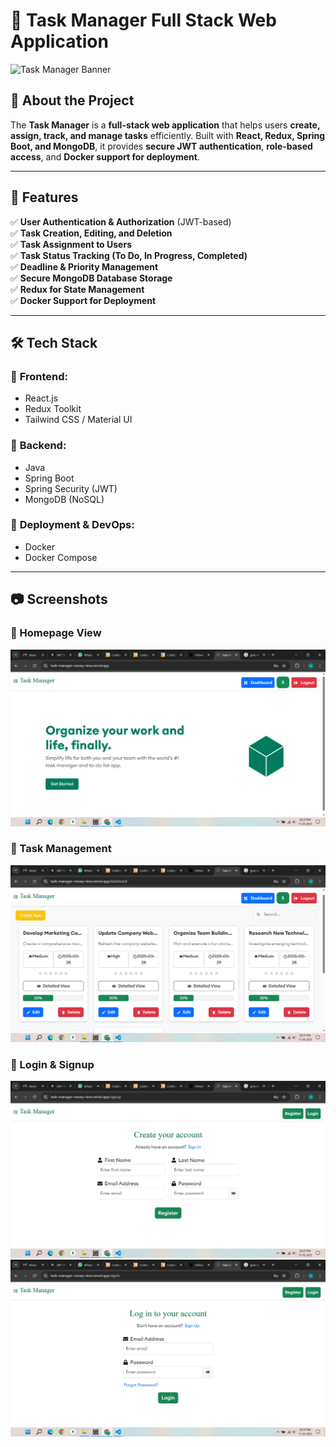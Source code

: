 # 📝 Task Manager Full Stack Web Application  

![Task Manager Banner](screenshots/banner.png)  

## 📌 About the Project  
The **Task Manager** is a **full-stack web application** that helps users **create, assign, track, and manage tasks** efficiently. Built with **React, Redux, Spring Boot, and MongoDB**, it provides **secure JWT authentication**, **role-based access**, and **Docker support for deployment**.  

---

## 🚀 Features  
✅ **User Authentication & Authorization** (JWT-based)  
✅ **Task Creation, Editing, and Deletion**  
✅ **Task Assignment to Users**  
✅ **Task Status Tracking (To Do, In Progress, Completed)**  
✅ **Deadline & Priority Management**  
✅ **Secure MongoDB Database Storage**  
✅ **Redux for State Management**  
✅ **Docker Support for Deployment**  

---

## 🛠️ Tech Stack  
### 🔹 **Frontend:**  
- React.js  
- Redux Toolkit  
- Tailwind CSS / Material UI  

### 🔹 **Backend:**  
- Java  
- Spring Boot  
- Spring Security (JWT)  
- MongoDB (NoSQL)  

### 🔹 **Deployment & DevOps:**  
- Docker  
- Docker Compose  

---

## 📷 Screenshots  

### 🔹 Homepage View  
![Homepage](/Static/Images/Homepage.png)  

### 🔹 Task Management  
![Task Management](/Static/Images/Dashboard.png)  

### 🔹 Login & Signup  
![Register](/Static/Images/Register.png)  
![Login](/Static/Images/Login.png) 

